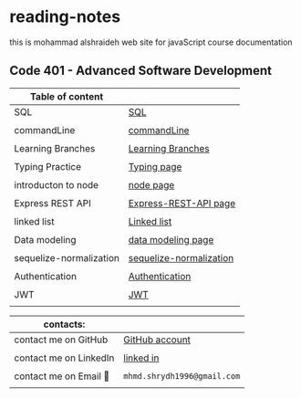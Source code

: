 # reading-notes

this is mohammad alshraideh web site for  javaScript course documentation  


## Code 401 - Advanced Software Development

|Table of content|  |
|--------------------|------------------|  
|  SQL  |  [SQL](./sql.md)|
|  | |
|commandLine | [commandLine](./commandLine.md)|
|  | |
|Learning Branches  | [Learning Branches](./learningBranches.md)|
|  | |
|Typing Practice  | [Typing page](TypingPractice.md)|
|  |  |
|introducton to node |[node page](./node.md)|
|  |  |
|Express REST API   | [Express-REST-API page](Express-REST-API.md)|
|  |  |
|linked list   | [Linked list](linked-list.md)|
|  |  |
|Data modeling   | [data modeling page](DataModeling.md)|
|  |   |
|sequelize-normalization|[sequelize-normalization](./sequelize-normalization.md)|
|  |  |
|Authentication |[Authentication](Authentication.md) |
|  |  |
|JWT  |  [JWT](./JWT.md)|
|  |  |




 
|contacts: |   |
|------------------|------------------------|
|contact me on GitHub    | [GitHub account](https://github.com/mohammadsh96)|
|  | |
|contact me on LinkedIn | [linked in ](https://www.linkedin.com/in/mohammad-alshraideh-67820b186/)|
|  |  | 
|contact me on Email  :email:| ``` mhmd.shrydh1996@gmail.com ```|
|  |  |
